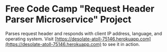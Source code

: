 # Free Code Camp "Request Header Parser Microservice" Project

Parses request header and responds with client IP address, language, and operating system. Visit [https://desolate-atoll-75146.herokuapp.com](https://desolate-atoll-75146.herokuapp.com) to see it in action.
